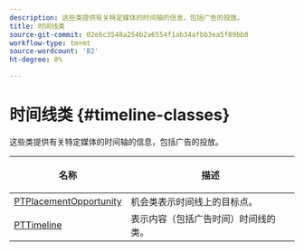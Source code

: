```yaml
---
description: 这些类提供有关特定媒体的时间轴的信息，包括广告的投放。
title: 时间线类
source-git-commit: 02ebc3548a254b2a6554f1ab34afbb3ea5f09bb8
workflow-type: tm+mt
source-wordcount: '82'
ht-degree: 0%

---
```


# 时间线类 {#timeline-classes}

这些类提供有关特定媒体的时间轴的信息，包括广告的投放。

<table frame="all" colsep="1" rowsep="1" id="table_6752E908BA6546549619994A3F7D5F87"> 
 <thead> 
  <tr rowsep="1"> 
   <th colname="1" class="entry"><b>名称</b></th> 
   <th colname="2" class="entry"> <p><b>描述</b></p> </th> 
  </tr> 
 </thead>
 <tbody> 
  <tr rowsep="1"> 
   <td colname="1"> <a href="https://help.adobe.com/en_US/primetime/api/psdk/appledoc/Classes/PTPlacementOpportunity.html" format="html" scope="external"> PTPlacementOpportunity</a> </td> 
   <td colname="2"> 机会类表示时间线上的目标点。 </td> 
  </tr> 
  <tr rowsep="1"> 
   <td colname="1"><a href="https://help.adobe.com/en_US/primetime/api/psdk/appledoc/Classes/PTTimeline.html" format="html" scope="external"> PTTimeline</a> </td> 
   <td colname="2"> 表示内容（包括广告时间）时间线的类。 </td> 
  </tr> 
 </tbody> 
</table>
